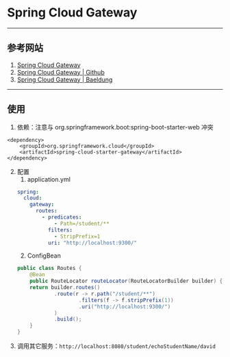 # Spring Cloud Gateway

---
## 参考网站
1. [Spring Cloud Gateway](https://cloud.spring.io/spring-cloud-gateway/reference/html/)
2. [Spring Cloud Gateway | Github](https://github.com/spring-cloud/spring-cloud-gateway)
3. [Spring Cloud Gateway | Baeldung](https://www.baeldung.com/?s=Spring+Cloud+Gateway)
---
## 使用
1. 依赖：注意与 org.springframework.boot:spring-boot-starter-web 冲突
```
<dependency>
    <groupId>org.springframework.cloud</groupId>
    <artifactId>spring-cloud-starter-gateway</artifactId>
</dependency>
```
2. 配置
    1. application.yml
    ```yaml
    spring:
      cloud:
        gateway:
          routes:
            - predicates:
                - Path=/student/**
              filters:
                - StripPrefix=1
              uri: "http://localhost:9300/"
    ```
    2. ConfigBean
    ```java
    public class Routes {
        @Bean
        public RouteLocator routeLocator(RouteLocatorBuilder builder) {
        return builder.routes()
                .route(r -> r.path("/student/**")
                        .filters(f -> f.stripPrefix(1))
                        .uri("http://localhost:9300/")
                )
                .build();
        }
    }
    ```
3. 调用其它服务：`http://localhost:8080/student/echoStudentName/david`